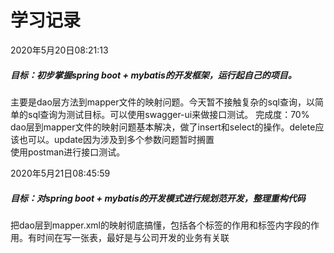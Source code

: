 # 学习记录
2020年5月20日08:21:13 
##### 目标：初步掌握spring boot + mybatis的开发框架，运行起自己的项目。
主要是dao层方法到mapper文件的映射问题。今天暂不接触复杂的sql查询，以简单的sql查询为测试目标。可以使用swagger-ui来做接口测试。
完成度：70%  
dao层到mapper文件的映射问题基本解决，做了insert和select的操作。delete应该也可以。update因为涉及到多个参数问题暂时搁置  
使用postman进行接口测试。


2020年5月21日08:45:59
##### 目标：对spring boot + mybatis的开发模式进行规划范开发，整理重构代码
把dao层到mapper.xml的映射彻底搞懂，包括各个标签的作用和标签内字段的作用。有时间在写一张表，最好是与公司开发的业务有关联
